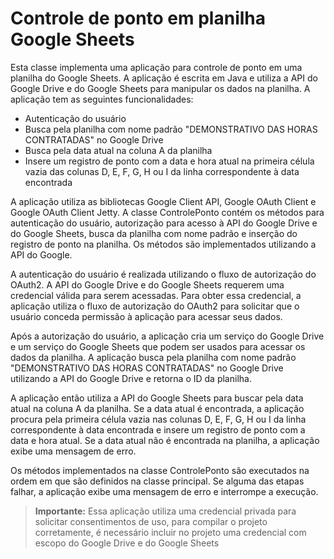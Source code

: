 # Controle de ponto em planilha Google Sheets
Esta classe implementa uma aplicação para controle de ponto em uma planilha do Google Sheets. A aplicação é escrita em Java e utiliza a API do Google Drive e do Google Sheets para manipular os dados na planilha. A aplicação tem as seguintes funcionalidades:

- Autenticação do usuário
- Busca pela planilha com nome padrão "DEMONSTRATIVO DAS HORAS CONTRATADAS" no Google Drive
- Busca pela data atual na coluna A da planilha
- Insere um registro de ponto com a data e hora atual na primeira célula vazia das colunas D, E, F, G, H ou I da linha correspondente à data encontrada

A aplicação utiliza as bibliotecas Google Client API, Google OAuth Client e Google OAuth Client Jetty. A classe ControlePonto contém os métodos para autenticação do usuário, autorização para acesso à API do Google Drive e do Google Sheets, busca da planilha com nome padrão e inserção do registro de ponto na planilha. Os métodos são implementados utilizando a API do Google.

A autenticação do usuário é realizada utilizando o fluxo de autorização do OAuth2. A API do Google Drive e do Google Sheets requerem uma credencial válida para serem acessadas. Para obter essa credencial, a aplicação utiliza o fluxo de autorização do OAuth2 para solicitar que o usuário conceda permissão à aplicação para acessar seus dados.

Após a autorização do usuário, a aplicação cria um serviço do Google Drive e um serviço do Google Sheets que podem ser usados para acessar os dados da planilha. A aplicação busca pela planilha com nome padrão "DEMONSTRATIVO DAS HORAS CONTRATADAS" no Google Drive utilizando a API do Google Drive e retorna o ID da planilha.

A aplicação então utiliza a API do Google Sheets para buscar pela data atual na coluna A da planilha. Se a data atual é encontrada, a aplicação procura pela primeira célula vazia nas colunas D, E, F, G, H ou I da linha correspondente à data encontrada e insere um registro de ponto com a data e hora atual. Se a data atual não é encontrada na planilha, a aplicação exibe uma mensagem de erro.

Os métodos implementados na classe ControlePonto são executados na ordem em que são definidos na classe principal. Se alguma das etapas falhar, a aplicação exibe uma mensagem de erro e interrompe a execução.

> **Importante:**
> Essa aplicação utiliza uma credencial privada para solicitar consentimentos de uso, para compilar o projeto corretamente, é necessário incluir no projeto uma credencial com escopo do Google Drive e do Google Sheets
